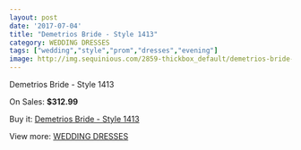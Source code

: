 ```yaml
---
layout: post
date: '2017-07-04'
title: "Demetrios Bride - Style 1413"
category: WEDDING DRESSES
tags: ["wedding","style","prom","dresses","evening"]
image: http://img.sequinious.com/2859-thickbox_default/demetrios-bride-style-1413.jpg
---
```

Demetrios Bride - Style 1413

On Sales: **$312.99**
<a href="https://www.sequinious.com/wedding-dresses/1150-demetrios-bride-style-1413.html"><amp-img layout="responsive" width="600" height="600" src="//img.sequinious.com/2859-thickbox_default/demetrios-bride-style-1413.jpg" alt="Demetrios Bride - Style 1413 0" /></a>
<a href="https://www.sequinious.com/wedding-dresses/1150-demetrios-bride-style-1413.html"><amp-img layout="responsive" width="600" height="600" src="//img.sequinious.com/2861-thickbox_default/demetrios-bride-style-1413.jpg" alt="Demetrios Bride - Style 1413 1" /></a>
<a href="https://www.sequinious.com/wedding-dresses/1150-demetrios-bride-style-1413.html"><amp-img layout="responsive" width="600" height="600" src="//img.sequinious.com/2860-thickbox_default/demetrios-bride-style-1413.jpg" alt="Demetrios Bride - Style 1413 2" /></a>

Buy it: [Demetrios Bride - Style 1413](https://www.sequinious.com/wedding-dresses/1150-demetrios-bride-style-1413.html "Demetrios Bride - Style 1413")

View more: [WEDDING DRESSES](https://www.sequinious.com/2-wedding-dresses "WEDDING DRESSES")